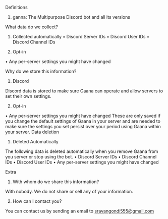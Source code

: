 Definitions
1. ganna: The Multipurpose Discord bot and all its versions

What data do we collect?
1. Collected automatically
• Discord Server IDs
• Discord User IDs
• Discord Channel IDs

2. Opt-in

• Any per-server settings you might have changed

Why do we store this information?

1. Discord

Discord data is stored to make sure Gaana can operate and allow servers to set their own settings.

2. Opt-in

• Any per-server settings you might have changed
These are only saved if you change the default settings of Gaana in your server and are needed to make sure the settings you set persist over your period using Gaana within your server.
Data deletion

1. Deleted Automatically

The following data is deleted automatically when you remove Gaana from you server or stop using the bot.
• Discord Server IDs
• Discord Channel IDs
• Discord User IDs
• Any per-server settings you might have changed

Extra

1. With whom do we share this information?

With nobody. We do not share or sell any of your information.

2. How can I contact you?

You can contact us by sending an email to sravangondi555@gmail.com

